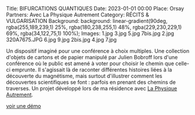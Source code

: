 Title: BIFURCATIONS QUANTIQUES
Date: 2023-01-01 00:00
Place: Orsay
Partners: Avec La Physique Autrement
Category: RÉCITS & VULGARISATION
Background: background: linear-gradient(90deg, rgba(255,189,239,1) 25%, rgba(180,238,255,1) 48%, rgba(229,230,229,1) 69%, rgba(34,122,75,1) 100%);
Images: 1.jpg
    3.jpg
    5.jpg
    7bis.jpg
    2.jpg
    320A7675.JPG
    6.jpg
    9.jpg
    2bis.jpg
    4.jpg
    7.jpg

Un dispositif imaginé pour une conférence à choix multiples. Une collection d'objets de cartons et de papier manipulé par Julien Bobroff lors d'une conférence où le public est amené à voter pour choisir le chemin que celle-ci emprunte. Il s'agissait là de raconter différentes histoires liées à la découverte du magnétisme, mais surtout d'illustrer comment les découvertes scientifiques se font : parfois en prenant des chemins de traverses. Un projet développé lors de ma résidence avec [La Physique Autrement](https://hebergement.universite-paris-saclay.fr/supraconductivite/projet/toktoks/).

[voir une démo](https://youtu.be/uIqkitE1gqQ?feature=shared)